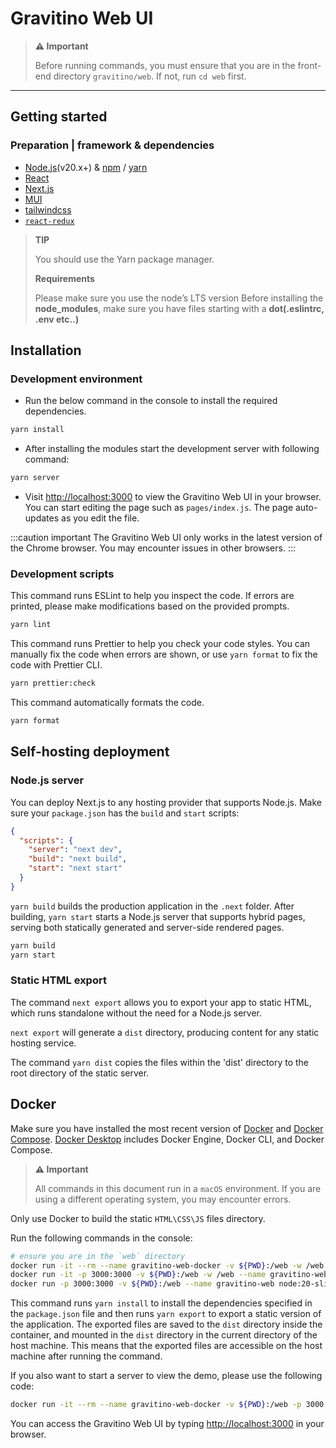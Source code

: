 <!--
  Copyright 2023 Datastrato Pvt Ltd.
  This software is licensed under the Apache License version 2.
-->

# Gravitino Web UI

> **⚠️ Important**
>
> Before running commands, you must ensure that you are in the front-end directory `gravitino/web`. If not, run `cd web` first.

---

## Getting started

### Preparation | framework & dependencies

- [Node.js](https://nodejs.org)(v20.x+) & [npm](https://www.npmjs.com/) / [yarn](https://yarnpkg.com/)
- [React](https://react.dev/)
- [Next.js](https://nextjs.org)
- [MUI](https://mui.com/)
- [tailwindcss](https://tailwindcss.com/)
- [`react-redux`](https://react-redux.js.org/)

> **TIP**
>
> You should use the Yarn package manager.
>
>
> **Requirements**
>
> Please make sure you use the node’s LTS version
> Before installing the **node_modules**, make sure you have files starting with a **dot(.eslintrc, .env etc..)**

## Installation

### Development environment

- Run the below command in the console to install the required dependencies.

```bash
yarn install
```

- After installing the modules start the development server with following command:

```bash
yarn server
```

- Visit <http://localhost:3000> to view the Gravitino Web UI in your browser. You can start editing the page such as `pages/index.js`. The page auto-updates as you edit the file.

:::caution important
The Gravitino Web UI only works in the latest version of the Chrome browser. You may encounter issues in other browsers.
:::

### Development scripts

This command runs ESLint to help you inspect the code. If errors are printed, please make modifications based on the provided prompts.

```bash
yarn lint
```

This command runs Prettier to help you check your code styles. You can manually fix the code when errors are shown, or use `yarn format` to fix the code with Prettier CLI.

```bash
yarn prettier:check
```

This command automatically formats the code.

```bash
yarn format

```

## Self-hosting deployment

### Node.js server

You can deploy Next.js to any hosting provider that supports Node.js. Make sure your `package.json` has the `build` and `start` scripts:

```json
{
  "scripts": {
    "server": "next dev",
    "build": "next build",
    "start": "next start"
  }
}
```

`yarn build` builds the production application in the `.next` folder. After building, `yarn start` starts a Node.js server that supports hybrid pages, serving both statically generated and server-side rendered pages.

```bash
yarn build
yarn start
```

### Static HTML export

The command `next export` allows you to export your app to static HTML, which runs standalone without the need for a Node.js server.

`next export` will generate a `dist` directory, producing content for any static hosting service.

The command `yarn dist` copies the files within the 'dist' directory to the root directory of the static server.

## Docker

Make sure you have installed the most recent version of [Docker](https://www.docker.com/) and [Docker Compose](https://docs.docker.com/compose/install/#scenario-two-install-the-compose-plugin). [Docker Desktop](https://www.docker.com/products/docker-desktop/) includes Docker Engine, Docker CLI, and Docker Compose.

> **⚠️ Important**
>
> All commands in this document run in a `macOS` environment. If you are using a different operating system, you may encounter errors.

Only use Docker to build the static `HTML\CSS\JS` files directory.

Run the following commands in the console:

```bash
# ensure you are in the `web` directory
docker run -it --rm --name gravitino-web-docker -v ${PWD}:/web -w /web node:20-slim /bin/bash -c "yarn install && yarn dist"
docker run -it -p 3000:3000 -v ${PWD}:/web -w /web --name gravitino-web node:20-slim /bin/bash
docker run -p 3000:3000 -v ${PWD}:/web --name gravitino-web node:20-slim /bin/bash -c "yarn install && yarn dist"
```

This command runs `yarn install` to install the dependencies specified in the `package.json` file and then runs `yarn export` to export a static version of the application.
The exported files are saved to the `dist` directory inside the container, and mounted in the `dist` directory in the current directory of the host machine.
This means that the exported files are accessible on the host machine after running the command.

If you also want to start a server to view the demo, please use the following code:

```bash
docker run -it --rm --name gravitino-web-docker -v ${PWD}:/web -p 3000:3000 -w /web node:20-slim /bin/bash -c "yarn install && yarn server"
```

You can access the Gravitino Web UI by typing <http://localhost:3000> in your browser.
